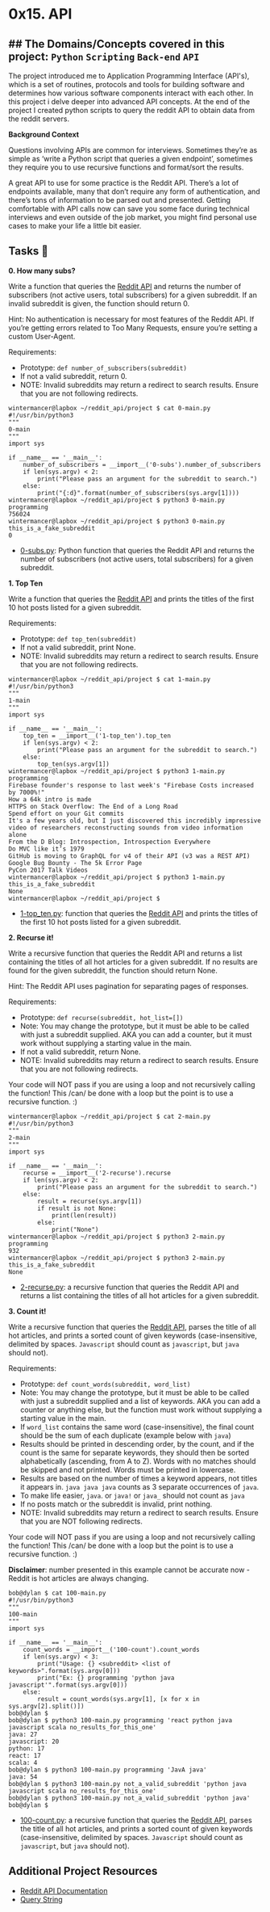 # 0x15. API
## ## The Domains/Concepts covered in this project: `Python` `Scripting` `Back-end` `API`

The project introduced me to Application Programming Interface (API's), which is a set of routines, protocols and tools for 
building software and determines how various software components interact with each other. In this project i delve deeper into 
advanced API concepts. At the end of the project I created python scripts to query the reddit API to obtain data from the reddit servers.

**Background Context**

Questions involving APIs are common for interviews. Sometimes they’re as simple as ‘write a Python script that queries a given endpoint’, 
sometimes they require you to use recursive functions and format/sort the results.

A great API to use for some practice is the Reddit API. There’s a lot of endpoints available, many that don’t require any form of authentication, 
and there’s tons of information to be parsed out and presented. Getting comfortable with API calls now can save you some face during technical 
interviews and even outside of the job market, you might find personal use cases to make your life a little bit easier.


## Tasks :page_with_curl:

**0. How many subs?**

Write a function that queries the [Reddit API](https://www.reddit.com/dev/api/) and returns the number of subscribers (not active users, total subscribers) for 
a given subreddit. If an invalid subreddit is given, the function should return 0.

Hint: No authentication is necessary for most features of the Reddit API. If you’re getting errors related to Too Many Requests, ensure you’re setting a custom User-Agent.

Requirements:

  * Prototype: `def number_of_subscribers(subreddit)`
  * If not a valid subreddit, return 0.
  * NOTE: Invalid subreddits may return a redirect to search results. Ensure that you are not following redirects.

```
wintermancer@lapbox ~/reddit_api/project $ cat 0-main.py
#!/usr/bin/python3
"""
0-main
"""
import sys

if __name__ == '__main__':
    number_of_subscribers = __import__('0-subs').number_of_subscribers
    if len(sys.argv) < 2:
        print("Please pass an argument for the subreddit to search.")
    else:
        print("{:d}".format(number_of_subscribers(sys.argv[1])))
wintermancer@lapbox ~/reddit_api/project $ python3 0-main.py programming
756024
wintermancer@lapbox ~/reddit_api/project $ python3 0-main.py this_is_a_fake_subreddit
0
```

  * [0-subs.py](./0-subs.py): Python function that queries the Reddit API and returns the number of subscribers (not active users, total subscribers) for a given subreddit.

**1. Top Ten**

Write a function that queries the [Reddit API](https://www.reddit.com/dev/api/) and prints the titles of the first 10 hot posts listed for a given subreddit.

Requirements:

  * Prototype: `def top_ten(subreddit)`
  * If not a valid subreddit, print None.
  * NOTE: Invalid subreddits may return a redirect to search results. Ensure that you are not following redirects.

```
wintermancer@lapbox ~/reddit_api/project $ cat 1-main.py
#!/usr/bin/python3
"""
1-main
"""
import sys

if __name__ == '__main__':
    top_ten = __import__('1-top_ten').top_ten
    if len(sys.argv) < 2:
        print("Please pass an argument for the subreddit to search.")
    else:
        top_ten(sys.argv[1])
wintermancer@lapbox ~/reddit_api/project $ python3 1-main.py programming
Firebase founder's response to last week's "Firebase Costs increased by 7000%!"
How a 64k intro is made
HTTPS on Stack Overflow: The End of a Long Road
Spend effort on your Git commits
It's a few years old, but I just discovered this incredibly impressive video of researchers reconstructing sounds from video information alone
From the D Blog: Introspection, Introspection Everywhere
Do MVC like it’s 1979
GitHub is moving to GraphQL for v4 of their API (v3 was a REST API)
Google Bug Bounty - The 5k Error Page
PyCon 2017 Talk Videos
wintermancer@lapbox ~/reddit_api/project $ python3 1-main.py this_is_a_fake_subreddit
None
wintermancer@lapbox ~/reddit_api/project $ 
```

  * [1-top_ten.py](./1-top_ten.py): function that queries the [Reddit API](https://www.reddit.com/dev/api/) and prints the titles of the first 10 hot posts listed for 
a given subreddit.

**2. Recurse it!**

Write a recursive function that queries the Reddit API and returns a list containing the titles of all hot articles for a given subreddit. If no results are found for 
the given subreddit, the function should return None.

Hint: The Reddit API uses pagination for separating pages of responses.

Requirements:

  * Prototype: `def recurse(subreddit, hot_list=[])`
  * Note: You may change the prototype, but it must be able to be called with just a subreddit supplied. AKA you can add a counter, but it must work without supplying 
a starting value in the main.
  * If not a valid subreddit, return None.
  * NOTE: Invalid subreddits may return a redirect to search results. Ensure that you are not following redirects.

Your code will NOT pass if you are using a loop and not recursively calling the function! This /can/ be done with a loop but the point is to use a recursive function. :)

```
wintermancer@lapbox ~/reddit_api/project $ cat 2-main.py
#!/usr/bin/python3
"""
2-main
"""
import sys

if __name__ == '__main__':
    recurse = __import__('2-recurse').recurse
    if len(sys.argv) < 2:
        print("Please pass an argument for the subreddit to search.")
    else:
        result = recurse(sys.argv[1])
        if result is not None:
            print(len(result))
        else:
            print("None")
wintermancer@lapbox ~/reddit_api/project $ python3 2-main.py programming
932
wintermancer@lapbox ~/reddit_api/project $ python3 2-main.py this_is_a_fake_subreddit
None
```

  * [2-recurse.py](./2-recurse.py): a recursive function that queries the Reddit API and returns a list containing the titles of all hot articles for a given subreddit.

**3. Count it!**

Write a recursive function that queries the [Reddit API](https://www.reddit.com/dev/api/), parses the title of all hot articles, and prints a sorted count of given 
keywords (case-insensitive, delimited by spaces. `Javascript` should count as `javascript`, but `java` should not).

Requirements:

  * Prototype: `def count_words(subreddit, word_list)`
  * Note: You may change the prototype, but it must be able to be called with just a subreddit supplied and a list of keywords. AKA you can add a counter or anything else, 
but the function must work without supplying a starting value in the main.
  * If `word_list` contains the same word (case-insensitive), the final count should be the sum of each duplicate (example below with `java`)
  * Results should be printed in descending order, by the count, and if the count is the same for separate keywords, they should then be sorted alphabetically 
(ascending, from A to Z). Words with no matches should be skipped and not printed. Words must be printed in lowercase.
  * Results are based on the number of times a keyword appears, not titles it appears in. `java java java` counts as 3 separate occurrences of `java`.
  * To make life easier, `java`. or `java!` or `java_` should not count as `java`
  * If no posts match or the subreddit is invalid, print nothing.
  * NOTE: Invalid subreddits may return a redirect to search results. Ensure that you are NOT following redirects.

Your code will NOT pass if you are using a loop and not recursively calling the function! This /can/ be done with a loop but the point is to use a recursive function. :)

**Disclaimer**: number presented in this example cannot be accurate now - Reddit is hot articles are always changing.

```
bob@dylan $ cat 100-main.py 
#!/usr/bin/python3
"""
100-main
"""
import sys

if __name__ == '__main__':
    count_words = __import__('100-count').count_words
    if len(sys.argv) < 3:
        print("Usage: {} <subreddit> <list of keywords>".format(sys.argv[0]))
        print("Ex: {} programming 'python java javascript'".format(sys.argv[0]))
    else:
        result = count_words(sys.argv[1], [x for x in sys.argv[2].split()])
bob@dylan $             
bob@dylan $ python3 100-main.py programming 'react python java javascript scala no_results_for_this_one'
java: 27
javascript: 20
python: 17
react: 17
scala: 4
bob@dylan $ python3 100-main.py programming 'JavA java'
java: 54
bob@dylan $ python3 100-main.py not_a_valid_subreddit 'python java javascript scala no_results_for_this_one'
bob@dylan $ python3 100-main.py not_a_valid_subreddit 'python java'
bob@dylan $ 
```

  * [100-count.py](./100-count.py): a recursive function that queries the [Reddit API](https://www.reddit.com/dev/api/), parses the title of all hot articles, and 
prints a sorted count of given keywords (case-insensitive, delimited by spaces. `Javascript` should count as `javascript`, but `java` should not).

## Additional Project Resources
* [Reddit API Documentation](https://www.reddit.com/dev/api/)
* [Query String](https://en.wikipedia.org/wiki/Query_string)


